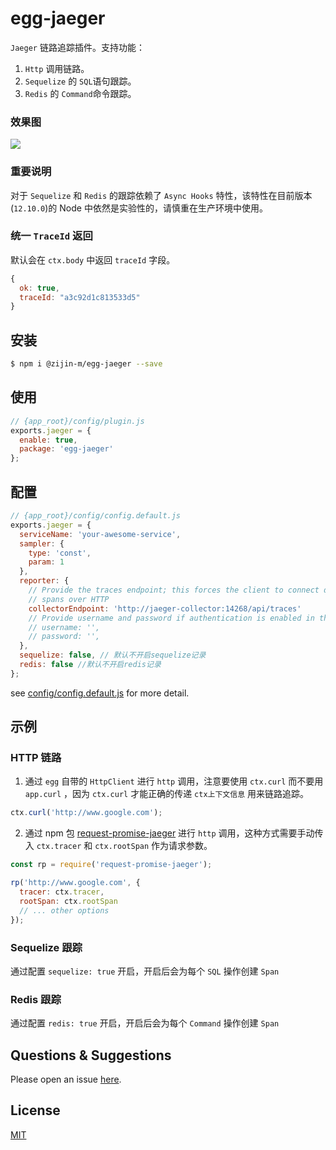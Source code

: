 # egg-jaeger

`Jaeger` 链路追踪插件。支持功能：

1. `Http` 调用链路。
2. `Sequelize` 的 `SQL`语句跟踪。
3. `Redis` 的 `Command`命令跟踪。

### 效果图

![](https://raw.githubusercontent.com/zijin-m/egg-jaeger/master/assets/jaeger.png)

### 重要说明

对于 `Sequelize` 和 `Redis` 的跟踪依赖了 `Async Hooks` 特性，该特性在目前版本(`12.10.0`)的 Node 中依然是实验性的，请慎重在生产环境中使用。

### 统一 `TraceId` 返回

默认会在 `ctx.body` 中返回 `traceId` 字段。

```js
{
  ok: true,
  traceId: "a3c92d1c813533d5"
}
```

## 安装

```bash
$ npm i @zijin-m/egg-jaeger --save
```

## 使用

```js
// {app_root}/config/plugin.js
exports.jaeger = {
  enable: true,
  package: 'egg-jaeger'
};
```

## 配置

```js
// {app_root}/config/config.default.js
exports.jaeger = {
  serviceName: 'your-awesome-service',
  sampler: {
    type: 'const',
    param: 1
  },
  reporter: {
    // Provide the traces endpoint; this forces the client to connect directly to the Collector and send
    // spans over HTTP
    collectorEndpoint: 'http://jaeger-collector:14268/api/traces'
    // Provide username and password if authentication is enabled in the Collector
    // username: '',
    // password: '',
  },
  sequelize: false, // 默认不开启sequelize记录
  redis: false //默认不开启redis记录
};
```

see [config/config.default.js](config/config.default.js) for more detail.

## 示例

### HTTP 链路

1. 通过 `egg` 自带的 `HttpClient` 进行 `http` 调用，注意要使用 `ctx.curl` 而不要用 `app.curl` ，因为 `ctx.curl` 才能正确的传递 `ctx上下文信息` 用来链路追踪。

```js
ctx.curl('http://www.google.com');
```

2. 通过 npm 包 [request-promise-jaeger](https://www.npmjs.com/package/request-promise-jaeger) 进行 `http` 调用，这种方式需要手动传入 `ctx.tracer` 和 `ctx.rootSpan` 作为请求参数。

```js
const rp = require('request-promise-jaeger');

rp('http://www.google.com', {
  tracer: ctx.tracer,
  rootSpan: ctx.rootSpan
  // ... other options
});
```

### Sequelize 跟踪

通过配置 `sequelize: true` 开启，开启后会为每个 `SQL` 操作创建 `Span`

### Redis 跟踪

通过配置 `redis: true` 开启，开启后会为每个 `Command` 操作创建 `Span`

## Questions & Suggestions

Please open an issue [here](https://github.com/eggjs/egg/issues).

## License

[MIT](LICENSE)
